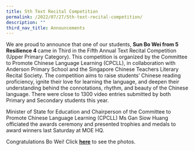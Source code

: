```yaml
---
title: 5th Text Recital Competition
permalink: /2022/07/27/5th-text-recital-competition/
description: ""
third_nav_title: Announcements
---
```

<p>We are proud to announce that one of our students,&nbsp;<strong>Sun Bo Wei from 5 Resilience 4&nbsp;</strong>came in Third in the Fifth Annual Text Recital Competition (Upper Primary Category). This competition is organized by the Committee to Promote Chinese Language Learning (CPCLL), in collaboration with Anderson Primary School and the Singapore Chinese Teachers Literary Recital Society. The competition aims to raise students&rsquo; Chinese reading proficiency, ignite their love for learning the language, and deepen their understanding behind the connotations, rhythm, and beauty of the Chinese language. There were close to 1300 video entries submitted by both Primary and Secondary students this year.</p>
<p>Minister of State for Education and Chairperson of the Committee to Promote Chinese Language Learning (CPCLL) Ms Gan Siow Huang officiated the awards ceremony and presented trophies and medals to award winners last Saturday at MOE HQ.</p>
<p>Congratulations Bo Wei! Click&nbsp;<strong><a href="/5th-text-recital-competition/">here</a></strong>&nbsp;to see the photos.</p>